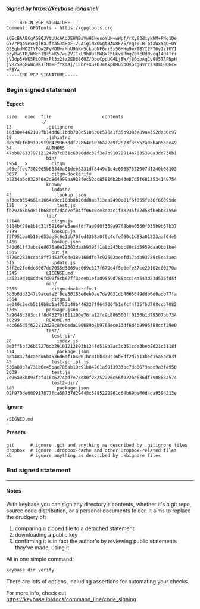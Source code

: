 ##### Signed by https://keybase.io/jasnell
```
-----BEGIN PGP SIGNATURE-----
Comment: GPGTools - https://gpgtools.org

iQEcBAABCgAGBQJVtUUcAAoJEHNBsVwHCHesoYUH+wWpf/rXy83dxykNM+PNg1De
GY7rPqoVexHglBaJfcaGJa8oFT2LAigiNxOGgt3Aw8F/5/eqz0LHTptaWxYqO+OY
Q5EqhdMOZTYFGw2FyMOU+rMnU9hKm5ckuoNF6rrSx56HHe9e/T8YI2FT6y2z1UYI
o3yRwSTR/WMch1BzSkK57wu2VI1kL9hHuJBWBxFhLkvsBmqZ0RcUd0vcqI4D7Tr+
jVJdp5+WE5PiOFhsPl3x2fz2ED686UZ/QbuCppUG4Lj8W/j80qpAqCv9U5TAFNpH
jvB2S9g8wW69KJTMm+FfYXmaj/1ChP+XG+OJ4axpUHu5bOsGrgNvrYzsOmQOQGc=
=FSYx
-----END PGP SIGNATURE-----

```

<!-- END SIGNATURES -->

### Begin signed statement 

#### Expect

```
size   exec  file                   contents                                                        
             ./                                                                                     
13             .gitignore           16d30e4462189fb14dd611bdb708c510630c576a1f35b9383e89a4352da36c97
19             .jshintrc            d862dcf6091929f90429363ddf72864c1076a22e9f2673f35552a05ba056ce49
54             AUTHORS              47bb87633797121247b7c831c6090ddc32f3e7b91072914a7035398a3dd738b1
               bin/                                                                                 
1964   x         citgm              a05effec7302065b65340a81deb3231df8449d1e4e09657532007d1240b08103
8057   x         citgm-dockerify    b2234a6c832b40e2d864999aa932fec52cc85816b2b43e87d5f6813534149754
               known/                                                                               
                 lodash/                                                                            
43                 lookup.json      af3ecb554661a1664a9cc10db8b26dd8ab713aa2490c81f6f055fe36f66095dc
121    x           test.js          fb292b5b5d811b68dcf2dac7ef04ff06c0ce3ebac1f38235f02d58fbebb33550
               lib/                                                                                 
12148            citgm.js           6104bf28e8b8c31f5916e4e5ae4fdf7aa080f369a97f8b0a0560f035b9b67b37
2799             lookup.js          f5f951ba0b10e653ae5c6e1bb70fed4368a0f6c4cfef60c1d85a01323aaf04e5
1466             lookup.json        340d61ff3abc8e8676a0e12362daab9395f1a8b243bbc80c8d5959daa0bb1be4
1505             out.js             d726c2820cca48ff7453f9e4e389160dfe7c92602aeefd17adb93789c5ea3aea
515              update.js          5ff2e2fc6de8067dc7055d3869ac069c327f679d4f5e0efe37ce29162c00270a
1245           LICENSE.md           4a5219d108dde0fd90f5cb67ff3eeeb1efad9569d785ccc1ea543d23d536fd5f
               man/                                                                                 
2565             citgm-dockerify.1  6b3b6dd3247c9acefe2f0ce50183e6eb0ae7da9031db4065649ddb6d0adb77fa
2564             citgm.1            ae040c3ecb5119b8d1a4753b48b446227f964700fb1efcf4f35fbd708ccb7082
1305           package.json         5a9646c383dcff8d4327bf811190e76fa12fc9c886500ff0156b1d79507bb734
10299          README.md            ecc665d5f622812d29c8fededa190689b8b9768ece13df6d4b9996f88cdf29e0
               test/                                                                                
                 test-dir/                                                                          
26                 index.js         0e3ff6bf26b1727bdb29101212803b124fd519a2ac3c351cde3beb8d21c3118f
174                package.json     b8b4842fdcaed06b4536d6df184061bc31bb330c16b8df2d7a13bed15a5ad83f
45               test-script.js     536a80b7a731b6e45bae705ab19c91b84261a5913933bc7dd8679adc9a3fa950
2039             test.js            7e96a08b893fcf416c6274ad7e73e80f28252220c56f922be686df790883a574
                 test2-dir/                                                                         
180                package.json     02f970de000917877fca58737d29448c5885222261c64b69be40d4da9594213e
```

#### Ignore

```
/SIGNED.md
```

#### Presets

```
git      # ignore .git and anything as described by .gitignore files
dropbox  # ignore .dropbox-cache and other Dropbox-related files    
kb       # ignore anything as described by .kbignore files          
```

<!-- summarize version = 0.0.9 -->

### End signed statement

<hr>

#### Notes

With keybase you can sign any directory's contents, whether it's a git repo,
source code distribution, or a personal documents folder. It aims to replace the drudgery of:

  1. comparing a zipped file to a detached statement
  2. downloading a public key
  3. confirming it is in fact the author's by reviewing public statements they've made, using it

All in one simple command:

```bash
keybase dir verify
```

There are lots of options, including assertions for automating your checks.

For more info, check out https://keybase.io/docs/command_line/code_signing